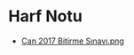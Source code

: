 # Harf Notu

<!--Index-->

- [Çan 2017 Bitirme Sınavı.png](https://github.com//yedhrab/IstanbulUniversity-CE/raw/master/4.%20S%C4%B1n%C4%B1f%201.%20D%C3%B6nem%20Notlar%C4%B1/Bulan%C4%B1k%20Mant%C4%B1k/Harf%20Notu/%C3%87an%202017%20Bitirme%20S%C4%B1nav%C4%B1.png)

<!--Index-->
